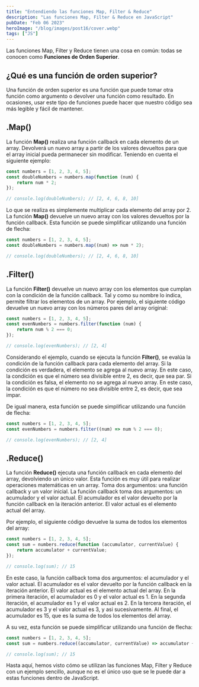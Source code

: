 ```yaml
---
title: "Entendiendo las funciones Map, Filter & Reduce"
description: "Las funciones Map, Filter & Reduce en JavaScript"
pubDate: "Feb 06 2023"
heroImage: "/blog/images/post16/cover.webp"
tags: ["JS"]
---
```


Las funciones Map, Filter y Reduce tienen una cosa en común: todas se conocen como **Funciones de Orden Superior**.

## ¿Qué es una función de orden superior?

Una función de orden superior es una función que puede tomar otra función como argumento o devolver una función como resultado. En ocasiones, usar este tipo de funciones puede hacer que nuestro código sea más legible y fácil de mantener.

## .Map()

La función **Map()** realiza una función callback en cada elemento de un array. Devolverá un nuevo array a partir de los valores devueltos para que el array inicial pueda permanecer sin modificar. Teniendo en cuenta el siguiente ejemplo:

```js
const numbers = [1, 2, 3, 4, 5];
const doubleNumbers = numbers.map(function (num) {
	return num * 2;
});

// console.log(doubleNumbers); // [2, 4, 6, 8, 10]
```

Lo que se realiza es simplemente multiplicar cada elemento del array por 2. La función **Map()** devuelve un nuevo array con los valores devueltos por la función callback. Esta función se puede simplificar utilizando una función de flecha:

```js
const numbers = [1, 2, 3, 4, 5];
const doubleNumbers = numbers.map((num) => num * 2);

// console.log(doubleNumbers); // [2, 4, 6, 8, 10]
```

## .Filter()

La función **Filter()** devuelve un nuevo array con los elementos que cumplan con la condición de la función callback. Tal y como su nombre lo indica, permite filtrar los elementos de un array. Por ejemplo, el siguiente código devuelve un nuevo array con los números pares del array original:

```js
const numbers = [1, 2, 3, 4, 5];
const evenNumbers = numbers.filter(function (num) {
	return num % 2 === 0;
});

// console.log(evenNumbers); // [2, 4]
```

Considerando el ejemplo, cuando se ejecuta la función **Filter()**, se evalúa la condición de la función callback para cada elemento del array. Si la condición es verdadera, el elemento se agrega al nuevo array. En este caso, la condición es que el número sea divisible entre 2, es decir, que sea par. Si la condición es falsa, el elemento no se agrega al nuevo array. En este caso, la condición es que el número no sea divisible entre 2, es decir, que sea impar.

De igual manera, esta función se puede simplificar utilizando una función de flecha:

```js
const numbers = [1, 2, 3, 4, 5];
const evenNumbers = numbers.filter((num) => num % 2 === 0);

// console.log(evenNumbers); // [2, 4]
```

## .Reduce()

La función **Reduce()** ejecuta una función callback en cada elemento del array, devolviendo un único valor. Esta función es muy útil para realizar operaciones matemáticas en un array. Toma dos argumentos: una función callback y un valor inicial. La función callback toma dos argumentos: un acumulador y el valor actual. El acumulador es el valor devuelto por la función callback en la iteración anterior. El valor actual es el elemento actual del array.

Por ejemplo, el siguiente código devuelve la suma de todos los elementos del array:

```js
const numbers = [1, 2, 3, 4, 5];
const sum = numbers.reduce(function (accumulator, currentValue) {
	return accumulator + currentValue;
});

// console.log(sum); // 15
```

En este caso, la función callback toma dos argumentos: el acumulador y el valor actual. El acumulador es el valor devuelto por la función callback en la iteración anterior. El valor actual es el elemento actual del array. En la primera iteración, el acumulador es 0 y el valor actual es 1. En la segunda iteración, el acumulador es 1 y el valor actual es 2. En la tercera iteración, el acumulador es 3 y el valor actual es 3, y asi sucesivamente. Al final, el acumulador es 15, que es la suma de todos los elementos del array.

A su vez, esta función se puede simplificar utilizando una función de flecha:

```js
const numbers = [1, 2, 3, 4, 5];
const sum = numbers.reduce((accumulator, currentValue) => accumulator + currentValue);

// console.log(sum); // 15
```

Hasta aquí, hemos visto cómo se utilizan las funciones Map, Filter y Reduce con un ejemplo sencillo, aunque no es el único uso que se le puede dar a estas funciones dentro de JavaScript.
